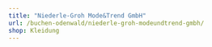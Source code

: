 ```yaml
---
title: "Niederle-Groh Mode&Trend GmbH"
url: /buchen-odenwald/niederle-groh-modeundtrend-gmbh/
shop: Kleidung
---
```

